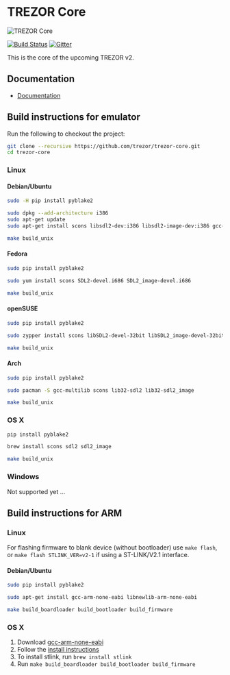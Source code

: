 # TREZOR Core

![TREZOR Core](docs/trezor_core.png)

[![Build Status](https://travis-ci.org/trezor/trezor-core.svg?branch=master)](https://travis-ci.org/trezor/trezor-core)
[![Gitter](https://badges.gitter.im/trezor/community.svg)](https://gitter.im/trezor/community)

This is the core of the upcoming TREZOR v2.

## Documentation

* [Documentation](docs/)

## Build instructions for emulator

Run the following to checkout the project:

```sh
git clone --recursive https://github.com/trezor/trezor-core.git
cd trezor-core
```

### Linux

#### Debian/Ubuntu

```sh
sudo -H pip install pyblake2

sudo dpkg --add-architecture i386
sudo apt-get update
sudo apt-get install scons libsdl2-dev:i386 libsdl2-image-dev:i386 gcc-multilib

make build_unix
```

#### Fedora

```sh
sudo pip install pyblake2

sudo yum install scons SDL2-devel.i686 SDL2_image-devel.i686

make build_unix
```

#### openSUSE

```sh
sudo pip install pyblake2

sudo zypper install scons libSDL2-devel-32bit libSDL2_image-devel-32bit

make build_unix
```

#### Arch

```sh
sudo pip install pyblake2

sudo pacman -S gcc-multilib scons lib32-sdl2 lib32-sdl2_image

make build_unix
```

### OS X

```sh
pip install pyblake2

brew install scons sdl2 sdl2_image

make build_unix
```

### Windows

Not supported yet ...

## Build instructions for ARM

### Linux

For flashing firmware to blank device (without bootloader) use `make flash`,
or `make flash STLINK_VER=v2-1` if using a ST-LINK/V2.1 interface.

#### Debian/Ubuntu

```sh
sudo pip install pyblake2

sudo apt-get install gcc-arm-none-eabi libnewlib-arm-none-eabi

make build_boardloader build_bootloader build_firmware
```

### OS X

1. Download [gcc-arm-none-eabi](https://launchpad.net/gcc-arm-embedded/5.0/5-2016-q3-update/)
2. Follow the [install instructions](https://launchpadlibrarian.net/287100883/readme.txt)
3. To install stlink, run `brew install stlink`
4. Run `make build_boardloader build_bootloader build_firmware`
